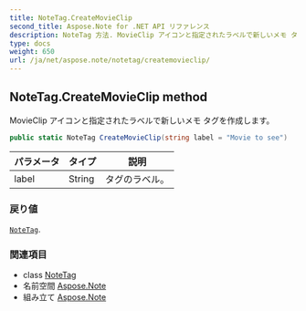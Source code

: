 ```yaml
---
title: NoteTag.CreateMovieClip
second_title: Aspose.Note for .NET API リファレンス
description: NoteTag 方法. MovieClip アイコンと指定されたラベルで新しいメモ タグを作成します
type: docs
weight: 650
url: /ja/net/aspose.note/notetag/createmovieclip/
---
```

## NoteTag.CreateMovieClip method

MovieClip アイコンと指定されたラベルで新しいメモ タグを作成します。

```csharp
public static NoteTag CreateMovieClip(string label = "Movie to see")
```

| パラメータ | タイプ | 説明 |
| --- | --- | --- |
| label | String | タグのラベル。 |

### 戻り値

[`NoteTag`](../).

### 関連項目

* class [NoteTag](../)
* 名前空間 [Aspose.Note](../../notetag/)
* 組み立て [Aspose.Note](../../../)


